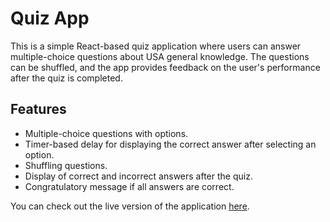 # Quiz App

This is a simple React-based quiz application where users can answer multiple-choice questions about USA general knowledge. The questions can be shuffled, and the app provides feedback on the user's performance after the quiz is completed.

## Features

- Multiple-choice questions with options.
- Timer-based delay for displaying the correct answer after selecting an option.
- Shuffling questions.
- Display of correct and incorrect answers after the quiz.
- Congratulatory message if all answers are correct.

 You can check out the live version of the application [here](https://66993c625c71ed27fa6ee871--darling-gelato-b00a0f.netlify.app/).
